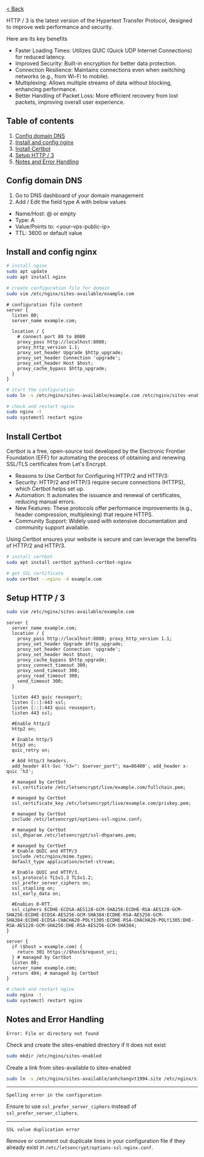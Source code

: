 [< Back](./deployment.md)

HTTP / 3 is the latest version of the Hypertext Transfer Protocol, designed to improve web performance and security.

Here are its key benefits
- Faster Loading Times: Utilizes QUIC (Quick UDP Internet Connections) for reduced latency.
- Improved Security: Built-in encryption for better data protection.
- Connection Resilience: Maintains connections even when switching networks (e.g., from Wi-Fi to mobile).
- Multiplexing: Allows multiple streams of data without blocking, enhancing performance.
- Better Handling of Packet Loss: More efficient recovery from lost packets, improving overall user experience.

## Table of contents

1. [Config domain DNS](#config-domain-dns)
2. [Install and config nginx](#install-nginx)
3. [Install Certbot](#install-certbot)
4. [Setup HTTP / 3](#setup-http-3)
5. [Notes and Error Handling](#note-and-error-handling)

<h2 id="config-domain-dns">Config domain DNS</h2>

1. Go to DNS dashboard of your domain management
2. Add / Edit the field type A with below values

- Name/Host: @ or empty
- Type: A
- Value/Points to: \<your-vps-public-ip>
- TTL: 3600 or default value

<h2 id="install-nginx">Install and config nginx</h2>

```bash
# install nginx
sudo apt update
sudo apt install nginx
```

```bash
# create configuration file for domain
sudo vim /etc/nginx/sites-available/example.com
```

```
# configuration file content
server {
  listen 80;
  server_name example.com;

  location / {
    # connect port 80 to 8080
    proxy_pass http://localhost:8080;
    proxy_http_version 1.1;
    proxy_set_header Upgrade $http_upgrade;
    proxy_set_header Connection 'upgrade';
    proxy_set_header Host $host;
    proxy_cache_bypass $http_upgrade;
  }
}
```

```bash
# start the configuration
sudo ln -s /etc/nginx/sites-available/example.com /etc/nginx/sites-enabled/
```

```bash
# check and restart nginx
sudo nginx -t
sudo systemctl restart nginx
```

<h2 id="install-certbot">Install Certbot</h2>

Certbot is a free, open-source tool developed by the Electronic Frontier Foundation (EFF) for automating the process of obtaining and renewing SSL/TLS certificates from Let's Encrypt.

- Reasons to Use Certbot for Configuring HTTP/2 and HTTP/3:
- Security: HTTP/2 and HTTP/3 require secure connections (HTTPS), which Certbot helps set up.
- Automation: It automates the issuance and renewal of certificates, reducing manual errors.
- New Features: These protocols offer performance improvements (e.g., header compression, multiplexing) that require HTTPS.
- Community Support: Widely used with extensive documentation and community support available.

Using Certbot ensures your website is secure and can leverage the benefits of HTTP/2 and HTTP/3.

```bash
# install certbot
sudo apt install certbot python3-certbot-nginx

# get SSL certificate
sudo certbot --nginx -d example.com
```

<h2 id="setup-http-3">Setup HTTP / 3</h2>

```bash
sudo vim /etc/nginx/sites-available/example.com
```

```
server {
  server_name example.com;
  location / {
    proxy_pass http://localhost:8080; proxy_http_version 1.1;
    proxy_set_header Upgrade $http_upgrade;
    proxy_set_header Connection 'upgrade';
    proxy_set_header Host $host;
    proxy_cache_bypass $http_upgrade;
    proxy_connect_timeout 300;
    proxy_send_timeout 300;
    proxy_read_timeout 300;
    send_timeout 300;
  }

  listen 443 quic reuseport;
  listen [::]:443 ssl;
  listen [::]:443 quic reuseport;
  listen 443 ssl;

  #Enable http/2
  http2 on;

  # Enable http/3
  http3 on;
  quic_retry on;

  # Add http/3 headers.
  add_header Alt-Svc 'h3=": $server_port"; ma=86400'; add_header x-quic 'h3';

  # managed by Certbot
  ssl_certificate /etc/letsencrypt/live/example.com/fullchain.pem;

  # managed by Certbot
  ssl_certificate_key /etc/letsencrypt/live/example.com/privkey.pem;

  # managed by Certbot
  include /etc/letsencrypt/options-ssl-nginx.conf;

  # managed by Certbot
  ssl_dhparam /etc/letsencrypt/ssl-dhparams.pem;

  # managed by Certbot
  # Enable QUIC and HTTP/3
  include /etc/nginx/mime.types;
  default_type application/octet-stream;

  # Enable QUIC and HTTP/3.
  ssl_protocols TLSv1.3 TLSv1.2;
  ssl_prefer_server_ciphers on;
  ssl_stapling on;
  ssl_early_data on;

  #EnabLes 0-RTT.
  ssl_ciphers ECDHE-ECDSA-AES128-GCM-SHA256:ECDHE-RSA-AES128-GCM-SHA256:ECDHE-ECDSA-AES256-GCM-SHA384:ECDHE-RSA-AES256-GCM-SHA384:ECDHE-ECDSA-CHACHA20-POLY1305:ECDHE-RSA-CHACHA20-POLY1305:DHE-RSA-AES128-GCM-SHA256:DHE-RSA-AES256-GCM-SHA384;
}

server {
  if ($host = example.com) {
    return 301 https://$host$request_uri;
  } # managed by Certbot
  listen 80;
  server_name example.com;
  return 404; # managed by Certbot
}
```

```bash
# check and restart nginx
sudo nginx -t
sudo systemctl restart nginx
```

<h2 id="note-and-error-handling">Notes and Error Handling</h2>

`Error: File or directory not found`

Check and create the sites-enabled directory if it does not exist

```bash
sudo mkdir /etc/nginx/sites-enabled
```

Create a link from sites-available to sites-enabled

```bash
sudo ln -s /etc/nginx/sites-available/anhchangvt1994.site /etc/nginx/sites-enabled/
```
---

`Spelling error in the configuration`

Ensure to use `ssl_prefer_server_ciphers` instead of `ssl_prefer_server_cliphers`.

---

`SSL value duplication error`

Remove or comment out duplicate lines in your configuration file if they already exist in `/etc/letsencrypt/options-ssl-nginx.conf`.
